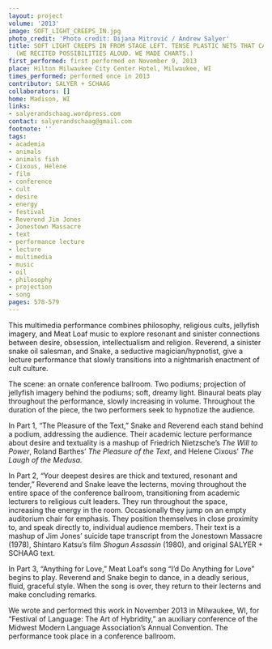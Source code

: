 ```yaml
---
layout: project
volume: '2013'
image: SOFT_LIGHT_CREEPS_IN.jpg
photo_credit: 'Photo credit: Dijana Mitrović / Andrew Salyer'
title: SOFT LIGHT CREEPS IN FROM STAGE LEFT. TENSE PLASTIC NETS THAT CARESS AND RECEIVE.
  (WE RECITED POSSIBILITIES ALOUD. WE MADE CHARTS.)
first_performed: first performed on November 9, 2013
place: Hilton Milwaukee City Center Hotel, Milwaukee, WI
times_performed: performed once in 2013
contributor: SALYER + SCHAAG
collaborators: []
home: Madison, WI
links:
- salyerandschaag.wordpress.com
contact: salyerandschaag@gmail.com
footnote: ''
tags:
- academia
- animals
- animals fish
- Cixous, Hélène
- film
- conference
- cult
- desire
- energy
- festival
- Reverend Jim Jones
- Jonestown Massacre
- text
- performance lecture
- lecture
- multimedia
- music
- oil
- philosophy
- projection
- song
pages: 578-579
---
```


This multimedia performance combines philosophy, religious cults, jellyfish imagery, and Meat Loaf music to explore resonant and sinister connections between desire, obsession, intellectualism and religion. Reverend, a sinister snake oil salesman, and Snake, a seductive magician/hypnotist, give a lecture performance that slowly transitions into a nightmarish enactment of cult culture.

The scene: an ornate conference ballroom. Two podiums; projection of jellyfish imagery behind the podiums; soft, dreamy light. Binaural beats play throughout the performance, slowly increasing in volume. Throughout the duration of the piece, the two performers seek to hypnotize the audience.

In Part 1, “The Pleasure of the Text,” Snake and Reverend each stand behind a podium, addressing the audience. Their academic lecture performance about desire and textuality is a mashup of Friedrich Nietzsche’s _The Will to Power_, Roland Barthes’ _The Pleasure of the Text_, and Helene Cixous’ _The Laugh of the Medusa._

In Part 2, “Your deepest desires are thick and textured, resonant and tender,” Reverend and Snake leave the lecterns, moving throughout the entire space of the conference ballroom, transitioning from academic lecturers to religious cult leaders. They run throughout the space, increasing the energy in the room. Occasionally they jump on an empty auditorium chair for emphasis. They position themselves in close proximity to, and speak directly to, individual audience members. Their text is a mashup of Jim Jones’ suicide tape transcript from the Jonestown Massacre (1978), Shintaro Katsu’s film _Shogun Assassin_ (1980), and original SALYER + SCHAAG text.

In Part 3, “Anything for Love,” Meat Loaf’s song “I’d Do Anything for Love” begins to play. Reverend and Snake begin to dance, in a deadly serious, fluid, graceful style. When the song is over, they return to their lecterns and make concluding remarks.

We wrote and performed this work in November 2013 in Milwaukee, WI, for “Festival of Language: The Art of Hybridity,” an auxiliary conference of the Midwest Modern Language Association’s Annual Convention. The performance took place in a conference ballroom.
